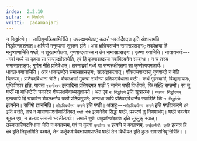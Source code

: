 ```yaml
---
index:  2.2.10
sutra:  न निर्घारणे
vritti:  padamanjari
---
```


न निर्द्धारणे।। जातिगुणक्रियाभिरिति। उपलक्षणमेतत्; कतरो भवतोर्देवदत्त इति संज्ञायामपि निर्द्धारणदर्शनात्। क्षत्रियो मनुष्याणां शूरतम इति। अत्र क्षत्रियशब्देन समासप्रसङ्गः; तदपेक्षया हि मनुष्याणामिति षष्ठी, न शूरतमापेक्षया, गुणशब्दत्वाच्च न तेन समासप्रसङ्गः। कृष्णा गवामिति। नात्रायमर्थः----गवां मध्ये या कृष्णा सा सम्पन्नक्षीरतमेति, एवं हि कृष्णाशब्दस्य गवामित्यनेन सम्बन्धः। न च तस्य समासप्रसङ्गः; गुणेन नेति प्रतिषेधात्। तस्माद्रवां मध्ये या सम्पन्नक्षीरतमा सा कृष्णेत्ययमत्रार्थः। धावन्नध्वगानामिति। अत्र धावच्छब्देन समासाप्रसङ्गः; सत्संज्ञकत्वात्। शीघ्रतमशब्दस्तु गुणशब्दो न वेति चिन्त्यम्। प्रतिपदविधाना चेति। शेषलक्षणां मुक्त्वा सर्वान्या प्रतिपदविधाना षष्ठी। कथं गृहस्वामी, विद्यादायादः, पृथिवीश्वर इति, यावता `स्वामीश्वर` इत्यादिना प्रतिपदमत्र षष्ठी ? नानेन षष्ठी विधीयते, किं तर्हि? सप्तमी। सा तु षष्ठीं मा बाधिष्टेति चकारेण शेषलक्षणैवाभ्यनुज्ञायते। अत एव `न निर्द्धारणे` इति सूत्रारम्भः। `यतश्च निर्द्धारणम्` इत्यत्रापि हि चकारेण शेषलक्षणैव षष्ठी प्रतिप्रसूयते; अन्यथा सापि प्रतिपदविधानैव स्यादिति किं `न निर्द्धारणे` इत्यनेन। सर्पिषो ज्ञानमिति। `ज्ञोऽविदर्थस्य करणे` इति षष्ठी। अत्राहुः---`ज्ञोऽविदर्थस्य करणे` इति षष्ठीप्रकरणे `शेषे` इति वर्त्तते, तत्र न माषाणामश्नीयादितिवत् `षष्ठी शेषे` इत्यनेनैव सिद्धा षष्ठी, प्रकरणं तु नियमार्थम्। षष्ठी भवत्येव श्रूयत एव, न तस्याः समासो भवतीत्यर्थः। समासे `सुपो धातुप्रातिपदिकयोः` इति सुब्लुक् स्यात्। तस्मात्प्रतिपदविधाना चेति न वक्तव्यम्, एवं च कृत्वा `कृद्योगा च` इत्यपि न वक्तव्यम्, `कर्तृकर्मणोः कृति` इत्यत्र हि `शेषे` इति निवृत्तमिति वक्ष्यते, तेन कर्तृकर्मविवक्षायामप्राप्तैव षष्ठी तेन विधीयत इति कुतः समासनिवृत्तिरिति।।
